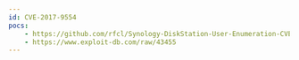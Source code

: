 ```yaml
---
id: CVE-2017-9554
pocs:
    - https://github.com/rfcl/Synology-DiskStation-User-Enumeration-CVE-2017-9554-
    - https://www.exploit-db.com/raw/43455
---
```

